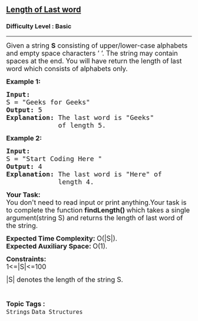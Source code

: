 <h2><a href="https://www.geeksforgeeks.org/problems/length-of-last-word5721/1?itm_source=geeksforgeeks&itm_medium=article&itm_campaign=bottom_sticky_on_article">Length of Last word</a></h2><h3>Difficulty Level : Basic</h3><hr><div class="problems_problem_content__Xm_eO"><p><span style="font-size:18px">Given a string <strong>S</strong> consisting of upper/lower-case alphabets and empty space characters ‘ ‘. The string may contain spaces at the end. You will have return the length of last word which consists of alphabets only.</span></p>

<p><span style="font-size:18px"><strong>Example 1:</strong></span></p>

<pre><span style="font-size:18px"><strong>Input:
</strong>S = "Geeks for Geeks"<strong>
Output: </strong>5
<strong>Explanation: </strong>The last word is "Geeks" 
&nbsp;            of length 5.</span></pre>

<p><span style="font-size:18px"><strong>Example 2:</strong></span></p>

<pre><span style="font-size:18px"><strong>Input:
</strong>S = "Start Coding Here "
<strong>Output: </strong>4
<strong>Explanation: </strong>The last word is "Here" of
&nbsp;            length 4.</span></pre>

<p><span style="font-size:18px"><strong>Your Task:</strong><br>
You don't&nbsp;need to&nbsp;read&nbsp;input or print anything.Your task is to complete the function <strong>findLength()&nbsp;</strong>which takes a single argument(string S) and returns the length of last word of the string.</span></p>

<p><span style="font-size:18px"><strong>Expected Time Complexity:&nbsp;</strong>O(|S|).<br>
<strong>Expected Auxiliary Space:&nbsp;</strong>O(1).</span></p>

<p><span style="font-size:18px"><strong>Constraints:</strong><br>
1&lt;=|S|&lt;=100</span></p>

<p><span style="font-size:18px">|S| denotes the length of the string S.</span></p>
</div><br><p><span style=font-size:18px><strong>Topic Tags : </strong><br><code>Strings</code>&nbsp;<code>Data Structures</code>&nbsp;